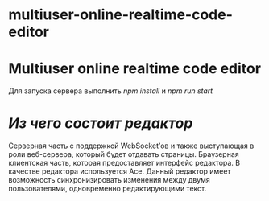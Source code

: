 # multiuser-online-realtime-code-editor
# Multiuser online realtime code editor

Для запуска сервера выполнить *npm install* и *npm run start*

# *Из чего состоит редактор*

Серверная часть с поддержкой WebSocket’ов и также выступающая в роли веб-сервера, который будет отдавать страницы.
Браузерная клиентская часть, которая предоставляет интерфейс редактора. В качестве редактора используется Ace.
Данный редактор имеет возможность синхронизировать изменения между двумя пользователями, одновременно редактирующими текст.

